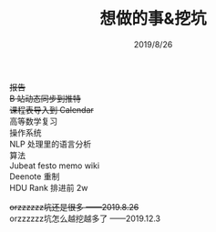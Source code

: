 ﻿---
title: 想做的事&挖坑
date: 2019/8/26
updated: 2019/8/26
category: Memoir
---

~~报告~~  
~~B 站动态同步到推特~~  
~~课程表导入到 Calendar~~  
高等数学复习  
操作系统  
NLP 处理里的语言分析  
算法  
Jubeat festo memo wiki  
Deenote 重制  
HDU Rank 排进前 2w  

~~orzzzzzz坑还是很多    ——2019.8.26~~  
orzzzzzz坑怎么越挖越多了    ——2019.12.3
